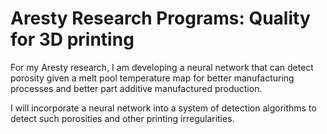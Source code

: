 # Aresty Research Programs: Quality for 3D printing
For my Aresty research, I am developing a neural network that can detect porosity given a melt pool temperature map for better manufacturing processes and better part additive manufactured production. 

I will incorporate a neural network into a system of detection algorithms to detect such porosities and other printing irregularities.
